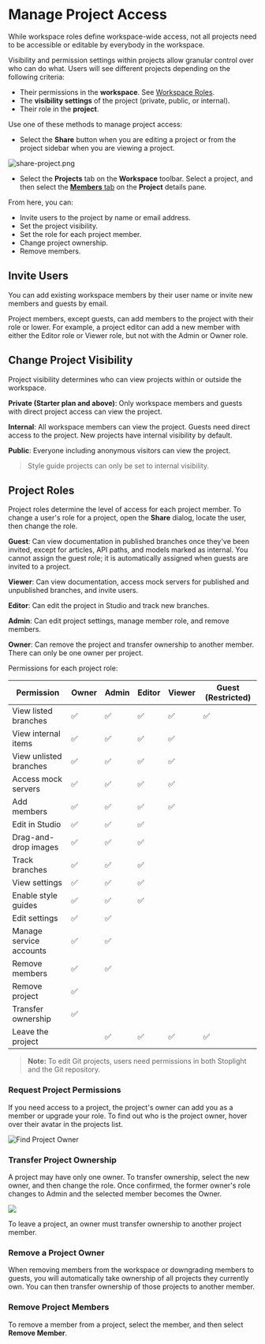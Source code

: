 # Manage Project Access

While workspace roles define workspace-wide access, not all projects need to be accessible or editable by everybody in the workspace. 

Visibility and permission settings within projects allow granular control over who can do what. Users will see different projects depending on the following criteria:

- Their permissions in the **workspace**. See [Workspace Roles](k.workspace-roles.md).  
- The **visibility settings** of the project (private, public, or internal).
- Their role in the **project**. 

Use one of these methods to manage project access:

* Select the **Share** button when you are editing a project or from the project sidebar when you are viewing a project.
<!-- focus: false -->
![share-project.png](https://stoplight.io/api/v1/projects/cHJqOjI/images/wiaJr2Ql6FI)

* Select the **Projects** tab on the **Workspace** toolbar. Select a project, and then select the [**Members** tab](../7.-projects/project-settings.md#members-overview) on the **Project** details pane.

From here, you can:

- Invite users to the project by name or email address.
- Set the project visibility.
- Set the role for each project member.
- Change project ownership.
- Remove members.

## Invite Users

You can add existing workspace members by their user name or invite new members and guests by email.

Project members, except guests, can add members to the project with their role or lower. For example, a project editor can add a new member with either the Editor role or Viewer role, but not with the Admin or Owner role.

## Change Project Visibility

Project visibility determines who can view projects within or outside the workspace. 

**Private (Starter plan and above)**: Only workspace members and guests with direct project access can view the project.

**Internal**: All workspace members can view the project. Guests need direct access to the project. New projects have internal visibility by default. 

**Public**: Everyone including anonymous visitors can view the project.

> Style guide projects can only be set to internal visibility. 

## Project Roles

Project roles determine the level of access for each project member. To change a user's role for a project, open the **Share** dialog, locate the user, then change the role. 

**Guest**: Can view documentation in published branches once they've been invited, except for articles, API paths, and models marked as internal. You cannot assign the guest role; it is automatically assigned when guests are invited to a project.

**Viewer**: Can view documentation, access mock servers for published and unpublished branches, and invite users. 

**Editor**: Can edit the project in Studio and track new branches.

**Admin**: Can edit project settings, manage member role, and remove members.

**Owner**: Can remove the project and transfer ownership to another member. There can only be one owner per project.

Permissions for each project role:

| Permission                | Owner | Admin | Editor | Viewer | Guest (Restricted) |
|---------------------------|-------|-------|--------|--------|--------|
| View listed branches      | ✅     | ✅    | ✅      | ✅      | ✅    |
| View internal items       | ✅     | ✅    | ✅      | ✅      |      |
| View unlisted branches    | ✅     | ✅    | ✅      | ✅      |       |
| Access mock servers       | ✅     | ✅    | ✅      | ✅      |       |
| Add members               | ✅     | ✅    | ✅      | ✅      |       |
| Edit in Studio            | ✅     | ✅    | ✅      |        |       |
| Drag-and-drop images      | ✅     | ✅    | ✅      |        |       |
| Track branches            | ✅     | ✅    | ✅      |        |       |
| View settings             | ✅     | ✅    | ✅      |        |       |
| Enable style guides       | ✅     | ✅    | ✅      |        |       |
| Edit settings             | ✅     | ✅    |        |        |        |
| Manage service accounts   | ✅     | ✅    |        |        |        |
| Remove members            | ✅     | ✅    |        |        |        |
| Remove project            | ✅     |       |        |        |       |
| Transfer ownership        | ✅     |       |        |        |       |
| Leave the project         |        | ✅    | ✅      | ✅      |✅    |

> **Note:** To edit Git projects, users need permissions in both Stoplight and the Git repository.

### Request Project Permissions

If you need access to a project, the project's owner can add you as a member or upgrade your role. To find out who is the project owner, hover over their avatar in the projects list.

![Find Project Owner](https://stoplight.io/api/v1/projects/cHJqOjI/images/YdQNNaKkjIU)

### Transfer Project Ownership

A project may have only one owner. To transfer ownership, select the new owner, and then change the role. Once confirmed, the former owner's role changes to Admin and the selected member becomes the Owner.

<!--
focus: false
-->
![](../assets/images/transfer-project-ownership.png)

To leave a project, an owner must transfer ownership to another project member.

### Remove a Project Owner

When removing members from the workspace or downgrading members to guests, you will automatically take ownership of all projects they currently own. You can then transfer ownership of those projects to another member.

### Remove Project Members

To remove a member from a project, select the member, and then select **Remove Member**.